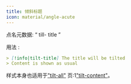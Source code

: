 ```yaml
---
title: 倾斜标题
icon: material/angle-acute
---
```


点名元数据: “ till- title ”

用法 :

```md
> [!info|tilt-title] The title will be tilted
> Content is shown as usual
```

样式本身也适用于["tilt-all"](../combined-styling/page-17.md)
页:1["tilt-content"](../content-styling/page-7.md)。

